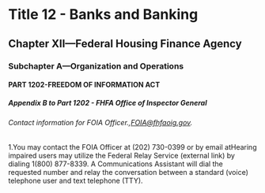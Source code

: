 
# Title 12 - Banks and Banking
## Chapter XII—Federal Housing Finance Agency
### Subchapter A—Organization and Operations
#### PART 1202-FREEDOM OF INFORMATION ACT
##### Appendix B to Part 1202 - FHFA Office of Inspector General
###### Contact information for FOIA Officer.,FOIA@fhfaoig.gov.

1.You may contact the FOIA Officer at (202) 730-0399 or by email atHearing impaired users may utilize the Federal Relay Service (external link) by dialing 1(800) 877-8339. A Communications Assistant will dial the requested number and relay the conversation between a standard (voice) telephone user and text telephone (TTY).
